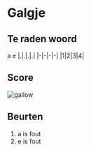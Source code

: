 # Galgje

## Te raden woord
a
   e
|.|.|.|.|
|-|-|-|-|
|1|2|3|4|

## Score
![gallow](https://raw.githubusercontent.com/SomeRandomNeko1/galgje/master/images/4.png)

## Beurten
1. a is fout
2. e is fout